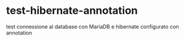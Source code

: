 # test-hibernate-annotation
test connessione al database con MariaDB e hibernate configurato con annotation
